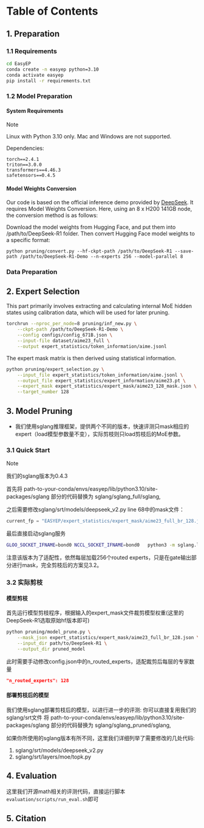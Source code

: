 # Table of Contents
<!-- - [1. Preparation](#1-preparation)
- [2. Expert Selection](#2-expert-selection)
- [3. Model Pruning](#3-model-pruning)
- [4. Evaluation](#4-evaluation)
- [5. Next Steps](#5-next-steps)
- [6. Citation](#6-citation) -->

## 1. Preparation

### 1.1 Requirements
```bash
cd EasyEP
conda create -n easyep python=3.10
conda activate easyep
pip install -r requirements.txt
```
### 1.2 Model Preparation

#### System Requirements
> [!NOTE] 
> Linux with Python 3.10 only. Mac and Windows are not supported.

Dependencies:
```pip-requirements
torch==2.4.1
triton==3.0.0
transformers==4.46.3
safetensors==0.4.5
```

#### Model Weights Conversion
Our code is based on the official inference demo provided by [DeepSeek](https://github.com/deepseek-ai/DeepSeek-V3/tree/main?tab=readme-ov-file#61-inference-with-deepseek-infer-demo-example-only). It requires Model Weights Conversion. Here, using an 8 x H200 141GB node, the conversion method is as follows:

Download the model weights from Hugging Face, and put them into /path/to/DeepSeek-R1 folder. Then convert Hugging Face model weights to a specific format:

```shell
python pruning/convert.py --hf-ckpt-path /path/to/DeepSeek-R1 --save-path /path/to/DeepSeek-R1-Demo --n-experts 256 --model-parallel 8
```

### Data Preparation


## 2. Expert Selection
This part primarily involves extracting and calculating internal MoE hidden states using calibration data, which will be used for later pruning.
```bash
torchrun --nproc_per_node=8 pruning/inf_new.py \
    --ckpt-path /path/to/DeepSeek-R1-Demo \
    --config configs/config_671B.json \
    --input-file dataset/aime23_full \
    --output expert_statistics/token_information/aime.jsonl
```

The expert mask matrix is then derived using statistical information. 
```bash
python pruning/expert_selection.py \
    --input_file expert_statistics/token_information/aime.jsonl \
    --output_file expert_statistics/expert_information/aime23.pt \
    --expert_mask expert_statistics/expert_mask/aime23_128_mask.json \
    --target_number 128
```

## 3. Model Pruning
* 我们使用sglang推理框架，提供两个不同的版本，快速评测只mask相应的expert（load模型参数量不变），实际剪枝则只load剪枝后的MoE参数。

### 3.1 Quick Start
> [!NOTE] 
> 我们的sglang版本为0.4.3

首先将 path-to-your-conda/envs/easyep/lib/python3.10/site-packages/sglang 部分的代码替换为 sglang/sglang_full/sglang,

之后需要修改sglang/srt/models/deepseek_v2.py line 68中的mask文件：
```python
current_fp = "EASYEP/expert_statistics/expert_mask/aime23_full_br_128.json" # 替换为你自己的mask文件
```

最后直接启动sglang服务
```bash
GLOO_SOCKET_IFNAME=bond0 NCCL_SOCKET_IFNAME=bond0   python3 -m sglang.launch_server     --model-path /export/ruc/EASY-Prune/pruned_model --tp 8 --dist-init-addr localhost:5002   --trust-remote-code --mem-fraction-static 0.9 --host 0.0.0.0 --port 60000 --context-length 32768 --max-prefill-token 32500
```
注意该版本为了适配性，依然每层加载256个routed experts，只是在gate输出部分进行mask，完全剪枝后的方案见3.2。

### 3.2 实际剪枝
#### 模型剪枝
首先运行模型剪枝程序，根据输入的expert_mask文件裁剪模型权重(这里的DeepSeek-R1选取原始hf版本即可)
```bash
python pruning/model_prune.py \
    --mask_json expert_statistics/expert_mask/aime23_full_br_128.json \
    --input_dir path/to/DeepSeek-R1 \
    --output_dir pruned_model
```

此时需要手动修改config.json中的n_routed_experts，适配裁剪后每层的专家数量
```json
"n_routed_experts": 128
```

#### 部署剪枝后的模型
我们使用sglang部署剪枝后的模型，以进行进一步的评测:
你可以直接复用我们的sglang/srt文件
将 path-to-your-conda/envs/easyep/lib/python3.10/site-packages/sglang 部分的代码替换为 sglang/sglang_pruned/sglang,

如果你所使用的sglang版本有所不同，这里我们详细列举了需要修改的几处代码:
1. sglang/srt/models/deepseek_v2.py
2. sglang/srt/layers/moe/topk.py

## 4. Evaluation
这里我们开源math相关的评测代码，直接运行脚本`evaluation/scripts/run_eval.sh`即可

## 5. Citation